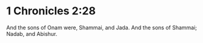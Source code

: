 # 1 Chronicles 2:28

And the sons of Onam were, Shammai, and Jada. And the sons of Shammai; Nadab, and Abishur.